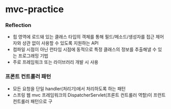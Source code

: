 # mvc-practice

### Reflection
- 힙 영역에 로드돼 있는 클래스 타입의 객체를 통해 필드/메소드/생성자를 접근 제어자와 상관 없이 사용할 수 있도록 지원하는 API
- 컴파일 시점이 아닌 런타임 시점에 동적으로 특정 클래스의 정보를 추출해낼 수 있는 프로그래밍 기법
- 주로 프레임워크 또는 라이브러리 개발 시 사용 

### 프론트 컨트롤러 패턴
- 모든 요청을 단일 handler(처리기)에서 처리하도록 하는 패턴
- 스프링 웹 mvc 프레임워크의 DispatcherServlet(프론트 컨트롤러 역할)이 프런트 컨트롤러 패턴으로 구
